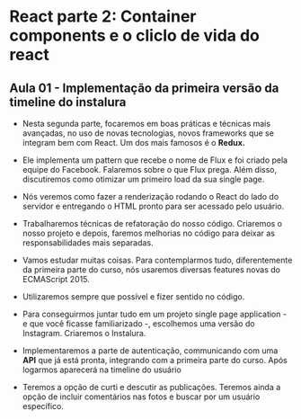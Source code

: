 # React parte 2: Container components e o cliclo de vida do react

## Aula 01 - Implementação da primeira versão da timeline do instalura

* Nesta segunda parte, focaremos em boas práticas e técnicas mais avançadas, no uso de novas tecnologias, novos frameworks que se integram bem com React. Um dos mais famosos é o **Redux.**
* Ele implementa um pattern que recebe o nome de Flux e foi criado pela equipe do Facebook. Falaremos sobre o que Flux prega. Além disso, discutiremos como otimizar um primeiro load da sua single page.

* Nós veremos como fazer a renderização rodando o React do lado do servidor e entregando o HTML pronto para ser acessado pelo usuário. 
* Trabalharemos técnicas de refatoração do nosso código. Criaremos o nosso projeto e depois, faremos melhorias no código para deixar as responsabilidades mais separadas.

* Vamos estudar muitas coisas. Para contemplarmos tudo, diferentemente da primeira parte do curso, nós usaremos diversas features novas do ECMAScript 2015. 
* Utilizaremos sempre que possível e fizer sentido no código. 

* Para conseguirmos juntar tudo em um projeto single page application - e que você ficasse familiarizado -, escolhemos uma versão do Instagram. Criaremos o Instalura.

* Implementaremos a parte de autenticação, communicando com uma **API** que já está pronta, integrando com a primeira parte do curso. Após logarmos aparecerá na timeline do usuário

* Teremos a opção de curti e descutir as publicações. Teremos ainda a opção de incluir comentários nas fotos e buscar por um usuário específico.